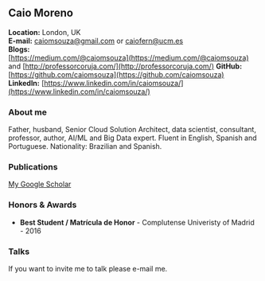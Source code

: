 ## Caio Moreno
**Location:** London, UK <BR>
**E-mail:** caiomsouza@gmail.com or caiofern@ucm.es <BR>
**Blogs:** <BR> 
[https://medium.com/@caiomsouza](https://medium.com/@caiomsouza) and [http://professorcoruja.com/](http://professorcoruja.com/)
**GitHub:** [https://github.com/caiomsouza](https://github.com/caiomsouza) <BR>
**LinkedIn:** [https://www.linkedin.com/in/caiomsouza/](https://www.linkedin.com/in/caiomsouza/) <BR>

### About me
Father, husband, Senior Cloud Solution Architect, data scientist, consultant, professor, author, AI/ML and Big Data expert. 
Fluent in English, Spanish and Portuguese. 
Nationality: Brazilian and Spanish.<BR>

### Publications
[My Google Scholar](https://scholar.google.co.uk/citations?user=B9uHSyEAAAAJ&hl=en&oi=ao)

### Honors & Awards
- **Best Student / Matrícula de Honor** - Complutense Univeristy of Madrid - 2016

### Talks
If you want to invite me to talk please e-mail me.
